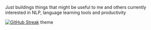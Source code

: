 Just buildings things that might be useful to me and others 
currently interested in NLP, language learning tools and productivity 


[![GitHub Streak](https://streak-stats.demolab.com/?user=KelvinJPS&theme=dark)](https://git.io/streak-stats) theme
